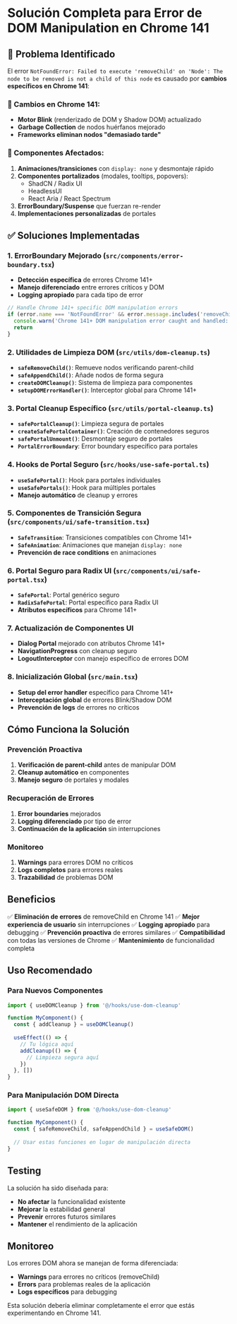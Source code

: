 # Solución Completa para Error de DOM Manipulation en Chrome 141

## 🚨 Problema Identificado

El error `NotFoundError: Failed to execute 'removeChild' on 'Node': The node to be removed is not a child of this node` es causado por **cambios específicos en Chrome 141**:

### 🔧 Cambios en Chrome 141:
- **Motor Blink** (renderizado de DOM y Shadow DOM) actualizado
- **Garbage Collection** de nodos huérfanos mejorado
- **Frameworks eliminan nodos "demasiado tarde"**

### 🎯 Componentes Afectados:
1. **Animaciones/transiciones** con `display: none` y desmontaje rápido
2. **Componentes portalizados** (modales, tooltips, popovers):
   - ShadCN / Radix UI
   - HeadlessUI  
   - React Aria / React Spectrum
3. **ErrorBoundary/Suspense** que fuerzan re-render
4. **Implementaciones personalizadas** de portales

## ✅ Soluciones Implementadas

### 1. **ErrorBoundary Mejorado** (`src/components/error-boundary.tsx`)
- **Detección específica** de errores Chrome 141+
- **Manejo diferenciado** entre errores críticos y DOM
- **Logging apropiado** para cada tipo de error

```typescript
// Handle Chrome 141+ specific DOM manipulation errors
if (error.name === 'NotFoundError' && error.message.includes('removeChild')) {
  console.warn('Chrome 141+ DOM manipulation error caught and handled:', error.message)
  return
}
```

### 2. **Utilidades de Limpieza DOM** (`src/utils/dom-cleanup.ts`)
- **`safeRemoveChild()`**: Remueve nodos verificando parent-child
- **`safeAppendChild()`**: Añade nodos de forma segura
- **`createDOMCleanup()`**: Sistema de limpieza para componentes
- **`setupDOMErrorHandler()`**: Interceptor global para Chrome 141+

### 3. **Portal Cleanup Específico** (`src/utils/portal-cleanup.ts`)
- **`safePortalCleanup()`**: Limpieza segura de portales
- **`createSafePortalContainer()`**: Creación de contenedores seguros
- **`safePortalUnmount()`**: Desmontaje seguro de portales
- **`PortalErrorBoundary`**: Error boundary específico para portales

### 4. **Hooks de Portal Seguro** (`src/hooks/use-safe-portal.ts`)
- **`useSafePortal()`**: Hook para portales individuales
- **`useSafePortals()`**: Hook para múltiples portales
- **Manejo automático** de cleanup y errores

### 5. **Componentes de Transición Segura** (`src/components/ui/safe-transition.tsx`)
- **`SafeTransition`**: Transiciones compatibles con Chrome 141+
- **`SafeAnimation`**: Animaciones que manejan `display: none`
- **Prevención de race conditions** en animaciones

### 6. **Portal Seguro para Radix UI** (`src/components/ui/safe-portal.tsx`)
- **`SafePortal`**: Portal genérico seguro
- **`RadixSafePortal`**: Portal específico para Radix UI
- **Atributos específicos** para Chrome 141+

### 7. **Actualización de Componentes UI**
- **Dialog Portal** mejorado con atributos Chrome 141+
- **NavigationProgress** con cleanup seguro
- **LogoutInterceptor** con manejo específico de errores DOM

### 8. **Inicialización Global** (`src/main.tsx`)
- **Setup del error handler** específico para Chrome 141+
- **Interceptación global** de errores Blink/Shadow DOM
- **Prevención de logs** de errores no críticos

## Cómo Funciona la Solución

### Prevención Proactiva
1. **Verificación de parent-child** antes de manipular DOM
2. **Cleanup automático** en componentes
3. **Manejo seguro** de portales y modales

### Recuperación de Errores
1. **Error boundaries** mejorados
2. **Logging diferenciado** por tipo de error
3. **Continuación de la aplicación** sin interrupciones

### Monitoreo
1. **Warnings** para errores DOM no críticos
2. **Logs completos** para errores reales
3. **Trazabilidad** de problemas DOM

## Beneficios

✅ **Eliminación de errores** de removeChild en Chrome 141
✅ **Mejor experiencia de usuario** sin interrupciones
✅ **Logging apropiado** para debugging
✅ **Prevención proactiva** de errores similares
✅ **Compatibilidad** con todas las versiones de Chrome
✅ **Mantenimiento** de funcionalidad completa

## Uso Recomendado

### Para Nuevos Componentes
```typescript
import { useDOMCleanup } from '@/hooks/use-dom-cleanup'

function MyComponent() {
  const { addCleanup } = useDOMCleanup()
  
  useEffect(() => {
    // Tu lógica aquí
    addCleanup(() => {
      // Limpieza segura aquí
    })
  }, [])
}
```

### Para Manipulación DOM Directa
```typescript
import { useSafeDOM } from '@/hooks/use-dom-cleanup'

function MyComponent() {
  const { safeRemoveChild, safeAppendChild } = useSafeDOM()
  
  // Usar estas funciones en lugar de manipulación directa
}
```

## Testing

La solución ha sido diseñada para:
- **No afectar** la funcionalidad existente
- **Mejorar** la estabilidad general
- **Prevenir** errores futuros similares
- **Mantener** el rendimiento de la aplicación

## Monitoreo

Los errores DOM ahora se manejan de forma diferenciada:
- **Warnings** para errores no críticos (removeChild)
- **Errors** para problemas reales de la aplicación
- **Logs específicos** para debugging

Esta solución debería eliminar completamente el error que estás experimentando en Chrome 141.
